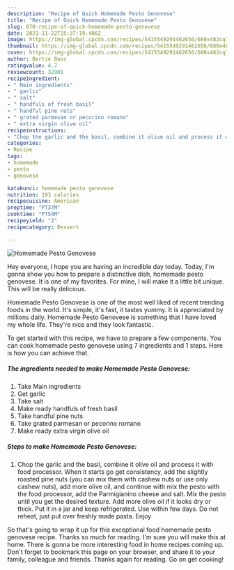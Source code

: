 ```yaml
---
description: "Recipe of Quick Homemade Pesto Genovese"
title: "Recipe of Quick Homemade Pesto Genovese"
slug: 870-recipe-of-quick-homemade-pesto-genovese
date: 2021-11-22T15:37:19.406Z
image: https://img-global.cpcdn.com/recipes/5415549291462656/680x482cq70/homemade-pesto-genovese-recipe-main-photo.jpg
thumbnail: https://img-global.cpcdn.com/recipes/5415549291462656/680x482cq70/homemade-pesto-genovese-recipe-main-photo.jpg
cover: https://img-global.cpcdn.com/recipes/5415549291462656/680x482cq70/homemade-pesto-genovese-recipe-main-photo.jpg
author: Bertie Bass
ratingvalue: 4.7
reviewcount: 32901
recipeingredient:
- " Main ingredients"
- " garlic"
- " salt"
- " handfuls of fresh basil"
- " handful pine nuts"
- " grated parmesan or pecorino romano"
- " extra virgin olive oil"
recipeinstructions:
- "Chop the garlic and the basil, combine it olive oil and process it with food processor. When it starts go get consistency, add the slightly roasted pine nuts (you can mix them with cashew nuts or use only cashew nuts), add more olive oil, and continue with mix the pesto with the food processor, add the Parmigianino cheese and salt. Mix the pesto until you get the desired texture. Add more olive oil if it looks dry or thick.  Put it in a jar and keep refrigerated.  Use within few days. Do not reheat, just put over freshly made pasta. Enjoy"
categories:
- Recipe
tags:
- homemade
- pesto
- genovese

katakunci: homemade pesto genovese 
nutrition: 193 calories
recipecuisine: American
preptime: "PT37M"
cooktime: "PT54M"
recipeyield: "2"
recipecategory: Dessert

---
```



![Homemade Pesto Genovese](https://img-global.cpcdn.com/recipes/5415549291462656/680x482cq70/homemade-pesto-genovese-recipe-main-photo.jpg)

Hey everyone, I hope you are having an incredible day today. Today, I'm gonna show you how to prepare a distinctive dish, homemade pesto genovese. It is one of my favorites. For mine, I will make it a little bit unique. This will be really delicious.



Homemade Pesto Genovese is one of the most well liked of recent trending foods in the world. It's simple, it's fast, it tastes yummy. It is appreciated by millions daily. Homemade Pesto Genovese is something that I have loved my whole life. They're nice and they look fantastic.


To get started with this recipe, we have to prepare a few components. You can cook homemade pesto genovese using 7 ingredients and 1 steps. Here is how you can achieve that.

<!--inarticleads1-->

##### The ingredients needed to make Homemade Pesto Genovese:

1. Take  Main ingredients
1. Get  garlic
1. Take  salt
1. Make ready  handfuls of fresh basil
1. Take  handful pine nuts
1. Take  grated parmesan or pecorino romano
1. Make ready  extra virgin olive oil




<!--inarticleads2-->

##### Steps to make Homemade Pesto Genovese:

1. Chop the garlic and the basil, combine it olive oil and process it with food processor. When it starts go get consistency, add the slightly roasted pine nuts (you can mix them with cashew nuts or use only cashew nuts), add more olive oil, and continue with mix the pesto with the food processor, add the Parmigianino cheese and salt. Mix the pesto until you get the desired texture. Add more olive oil if it looks dry or thick.  Put it in a jar and keep refrigerated.  Use within few days. Do not reheat, just put over freshly made pasta. Enjoy




So that's going to wrap it up for this exceptional food homemade pesto genovese recipe. Thanks so much for reading. I'm sure you will make this at home. There is gonna be more interesting food in home recipes coming up. Don't forget to bookmark this page on your browser, and share it to your family, colleague and friends. Thanks again for reading. Go on get cooking!
